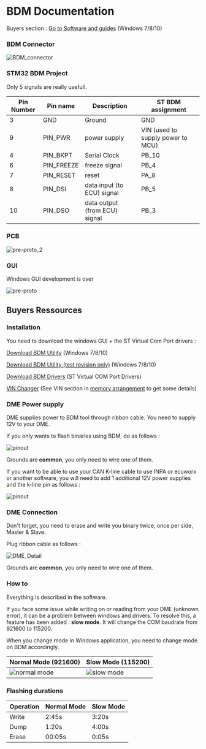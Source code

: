 # BDM Documentation

Buyers section :
[Go to Software and guides](#Buyers-Ressources) (Windows 7/8/10)

### BDM Connector

![BDM_connector](/pictures/BDM_connector.jpg)

### STM32 BDM Project

Only 5 signals are really usefull.

| Pin Number | Pin name     | Description                   | ST BDM assignment                 |
|------------|--------------|-------------------------------|-----------------------------------|
| 3          | GND          | Ground                        | GND                               |
| 9          | PIN_PWR      | power supply                  | VIN (used to supply power to MCU) |
| 4          | PIN_BKPT     | Serial Clock                  | PB_10                             |
| 6          | PIN_FREEZE   | freeze signal                 | PB_4                              |
| 7          | PIN_RESET    | reset                         | PA_8                              |
| 8          | PIN_DSI      | data input (to ECU) signal    | PB_5                              |
| 10         | PIN_DSO      | data output (from ECU) signal | PB_3                              |


### PCB

![pre-proto_2](/pictures/pre_proto_2.jpg)

### GUI

Windows GUI development is over

![pre-proto](/pictures/windows_gui.jpg)

## Buyers Ressources

### Installation

You need to download the windows GUI + the ST Virtual Com Port drivers :

[Download BDM Utility](/tools/BDM_UTILITY.exe) (Windows 7/8/10)

[Download BDM Utility (test revision only)](/tools/BDM_UTILITY_test_fix.exe) (Windows 7/8/10)

[Download BDM Drivers](/tools/en.stsw-link009.zip) (ST Virtual COM Port Drivers)

[VIN Changer](/tools/VIN_UTILITY.exe) (See VIN section in [memory arrangement](/hardware_modifications/memory_arrangement.mkd) to get some details)

### DME Power supply

DME supplies power to BDM tool through ribbon cable. You need to supply 12V to your DME.

If you only wants to flash binaries using BDM, do as follows :

![pinout](/pictures/pinout_bdm.png)

Grounds are **common**, you only need to wire one of them.

If you want to be able to use your CAN K-line cable to use INPA or ecuworx or another software, you will need to add 1 additional 12V power supplies and the k-line pin as follows :

![pinout](/pictures/pinout_kline.png)

### DME Connection

Don't forget, you need to erase and write you binary twice, once per side, Master & Slave.

Plug ribbon cable as follows :

![DME_Detail](/pictures/DME_Detail.jpg)

Grounds are **common**, you only need to wire one of them.

### How to

Everything is described in the software.

If you face some issue while writing on or reading from your DME (unknown error), it can be a problem between windows and drivers. To resolve this, a feature has been added : **slow mode**. It will change the COM baudrate from 921600 to 115200.

When you change mode in Windows application, you need to change mode on BDM accordingly.

| Normal Mode (921600) | Slow Mode (115200) |
|----------------------|--------------------|
| ![normal mode](/pictures/921600.jpg) | ![slow mode](/pictures/115200.jpg) |

### Flashing durations

| Operation | Normal Mode | Slow Mode |
|-----------|-------------|-----------|
| Write     | 2:45s       | 3:20s     |
| Dump      | 1:20s       | 4:00s     |
| Erase     | 00:05s      | 0:05s     |
